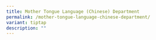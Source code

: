 ```yaml
---
title: Mother Tongue Language (Chinese) Department
permalink: /mother-tongue-language-chinese-department/
variant: tiptap
description: ""
---
```

